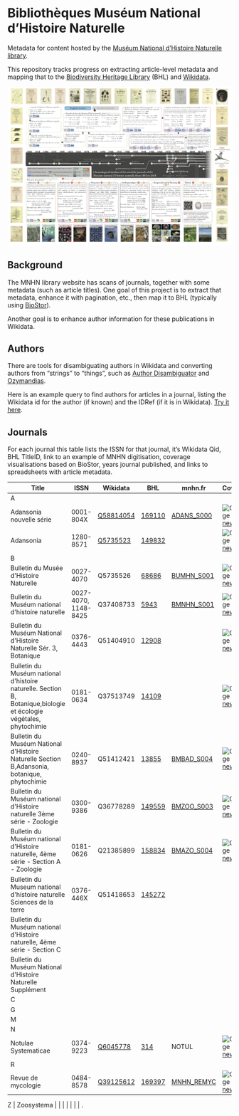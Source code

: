 # Bibliothèques Muséum National d’Histoire Naturelle

Metadata for content hosted by the [Muséum National d’Histoire Naturelle library](https://bibliotheques.mnhn.fr).

This repository tracks progress on extracting article-level metadata and mapping that to the [Biodiversity Heritage Library](https://www.biodiversitylibrary.org) (BHL) and [Wikidata](https://www.wikidata.org/wiki/Wikidata:Main_Page).

![image](https://github.com/rdmpage/bibliotheques-mnhn-fr/raw/main/reading/frise.png)

## Background

The MNHN library website has scans of journals, together with some metadata (such as article titles). One goal of this project is to extract that metadata, enhance it with pagination, etc., then map it to BHL (typically using [BioStor](https://biostor.org)).

Another goal is to enhance author information for these publications in Wikidata.

## Authors

There are tools for disambiguating authors in Wikidata and converting authors from “strings” to “things”, such as [Author Disambiguator](https://author-disambiguator.toolforge.org) and [Ozymandias](https://ozymandias-demo.herokuapp.com/wikidata-match.php?q=A+Aubréville).

Here is an example query to find authors for articles in a journal, listing the Wikidata id for the author (if known) and the IDRef (if it is in Wikidata). [Try it here](https://w.wiki/ox9).

## Journals

For each journal this table lists the ISSN for that journal, it’s Wikidata Qid, BHL TitleID, link to an example of MNHN digitisation, coverage visualisations based on BioStor, years journal published, and links to spreadsheets with article metadata.

Title | ISSN | Wikidata | BHL | mnhn.fr | Coverage | Years | Spreadsheets
-- | -- | -- | -- | -- | -- | -- | --
A |
Adansonia nouvelle série | 0001-804X  | [Q58814054](https://alec-demo.herokuapp.com/?id=Q58814054) | [169110](https://www.biodiversitylibrary.org/bibliography/169110#/summary) | [ADANS_S000](https://bibliotheques.mnhn.fr/EXPLOITATION/infodoc/digitalCollections/viewerpopup.aspx?seid=ADANS_S000_1961_T001_N001) | ![Coverage](https://rdmpage.github.io/bhl-article-coverage/169110.png) [new](https://rdmpage.github.io/bhl-article-coverage/169110.html) [old](http://direct.biostor.org/issn/0001-804X) | 1961-1980 | [BioStor](http://direct.biostor.org/issn/1280-8571.tsv)
Adansonia | 1280-8571 | [Q5735523](https://alec-demo.herokuapp.com/?id=Q5735523) | [149832](https://www.biodiversitylibrary.org/title/149832) | | ![Coverage](https://rdmpage.github.io/bhl-article-coverage/149832.png) [new](https://rdmpage.github.io/bhl-article-coverage/149832.html) [old](http://direct.biostor.org/issn/1280-8571)| 1997 - | [BioStor](http://direct.biostor.org/issn/1280-8571.tsv)
B |
Bulletin du Musée d'Histoire Naturelle | 0027-4070 | Q5735526 | [68686](https://www.biodiversitylibrary.org/bibliography/68686) | [BUMHN_S001](https://bibliotheques.mnhn.fr/EXPLOITATION/infodoc/digitalCollections/viewerpopup.aspx?seid=BUMHN_S001_1895_T001_N001) | ![Coverage](https://rdmpage.github.io/bhl-article-coverage/68686.png) [new](https://rdmpage.github.io/bhl-article-coverage/68686.html)  | 1895-1906| [BioStor](http://direct.biostor.org/issn/0376-4443.tsv) [BioStor](http://direct.biostor.org/issn/1148-8425.tsv)
Bulletin du Muséum national d'histoire naturelle | 0027-4070, 1148-8425 | Q37408733 | [5943](https://www.biodiversitylibrary.org/bibliography/5943) | [BMNHN_S001](https://bibliotheques.mnhn.fr/EXPLOITATION/infodoc/digitalCollections/viewerpopup.aspx?seid=BMNHN_S001_1907_T013_N002) | ![Coverage](https://rdmpage.github.io/bhl-article-coverage/5943.png) [new](https://rdmpage.github.io/bhl-article-coverage/5943.html)  | 1907-1970| [BioStor](http://direct.biostor.org/issn/0376-4443.tsv) [BioStor](http://direct.biostor.org/issn/1148-8425.tsv)
Bulletin du Muséum National d'Histoire Naturelle Sér. 3, Botanique | 0376-4443 | Q51404910 | [12908](https://www.biodiversitylibrary.org/bibliography/12908) |  | ![Coverage](https://rdmpage.github.io/bhl-article-coverage/12908.png) [new](https://rdmpage.github.io/bhl-article-coverage/12908.html) [old](http://direct.biostor.org/issn/0376-4443)| 1972-1978 | [BioStor](http://direct.biostor.org/issn/0376-4443.tsv)
Bulletin du Muséum national d'histoire naturelle. Section B, Botanique,biologie et écologie végétales, phytochimie | 0181-0634 | Q37513749 | [14109](https://www.biodiversitylibrary.org/bibliography/14109) |  | ![Coverage](https://rdmpage.github.io/bhl-article-coverage/14109.png) [new](https://rdmpage.github.io/bhl-article-coverage/14109.html) [old](http://direct.biostor.org/issn/0181-0634)| 1979-1980| [BioStor](http://direct.biostor.org/issn/0181-0634.tsv)
Bulletin du Muséum National d'Histoire Naturelle Section B,Adansonia, botanique, phytochimie | 0240-8937 | Q51412421 | [13855](https://www.biodiversitylibrary.org/bibliography/13855) | [BMBAD_S004](https://bibliotheques.mnhn.fr/EXPLOITATION/infodoc/digitalCollections/viewerpopup.aspx?seid=BMBAD_S004_1987_T009_N002) | ![Coverage](https://rdmpage.github.io/bhl-article-coverage/13855.png) [new](https://rdmpage.github.io/bhl-article-coverage/13855.html) [old](http://direct.biostor.org/issn/0240-8937)| 1981-1996| [BioStor](http://direct.biostor.org/issn/0240-8937.tsv)
Bulletin du Muséum national d'Histoire naturelle 3ème série - Zoologie | 0300-9386 | Q36778289 | [149559](https://www.biodiversitylibrary.org/bibliography/149559) | [BMZOO_S003](https://bibliotheques.mnhn.fr/EXPLOITATION/infodoc/digitalCollections/viewerpopup.aspx?seid=BMZOO_S003_1971_T001_N001)| ![Coverage](https://rdmpage.github.io/bhl-article-coverage/149559.png) [new](https://rdmpage.github.io/bhl-article-coverage/149559.html) [old](http://direct.biostor.org/issn/0300-9386)| 1971-1978 | [BioStor](http://direct.biostor.org/issn/0300-9386.tsv)
Bulletin du Muséum national d'Histoire naturelle, 4ème série - Section A - Zoologie | 0181-0626  | Q21385899 | [158834](https://www.biodiversitylibrary.org/bibliography/158834) | [BMAZO_S004](https://bibliotheques.mnhn.fr/EXPLOITATION/infodoc/digitalCollections/viewerpopup.aspx?seid=BMAZO_S004_1992_T014_N002)| ![Coverage](https://rdmpage.github.io/bhl-article-coverage/158834.png) [new](https://rdmpage.github.io/bhl-article-coverage/158834.html) [old](http://direct.biostor.org/issn/0181-0626)| 1979-1992| [BioStor](http://direct.biostor.org/issn/0181-0626.tsv)
Bulletin du Museum national d'histoire naturelle Sciences de la terre | 0376-446X | Q51418653 | [145272](https://www.biodiversitylibrary.org/bibliography/145272) | | | 1971-1978| .
Bulletin du Muséum national d'Histoire naturelle, 4ème série - Section C |  |  |  | | | | .
Bulletin du Muséum National d'Histoire Naturelle Supplément |  |  |  | | | | .
C |
G |
M |
N |
Notulae Systematicae | 0374-9223 | [Q6045778](https://alec-demo.herokuapp.com/?id=Q6045778) | [314](https://www.biodiversitylibrary.org/bibliography/314) | NOTUL | ![Coverage](https://rdmpage.github.io/bhl-article-coverage/314.png) [new](https://rdmpage.github.io/bhl-article-coverage/314.html) [old](http://direct.biostor.org/issn/0374-9223) | 1909-1960 | [local](https://github.com/rdmpage/bibliotheques-mnhn-fr/raw/main/tsv/Notulae%20Systematicae.tsv)
R |
Revue de mycologie  | 0484-8578 | [Q39125612](https://alec-demo.herokuapp.com/?id=Q39125612) | [169397](https://www.biodiversitylibrary.org/bibliography/169397) | [MNHN_REMYC](https://bibliotheques.mnhn.fr/EXPLOITATION/infodoc/digitalCollections/viewerpopup.aspx?seid=MNHN_REMYC_1979_T043_N004) | ![Coverage](https://rdmpage.github.io/bhl-article-coverage/169397.png) [new](https://rdmpage.github.io/bhl-article-coverage/169397.html) [old](http://direct.biostor.org/issn/0484-8578) | |[BioStor](http://direct.biostor.org/issn/0484-8578.tsv)

Z |
Zoosystema |  |  |  | | | | .




